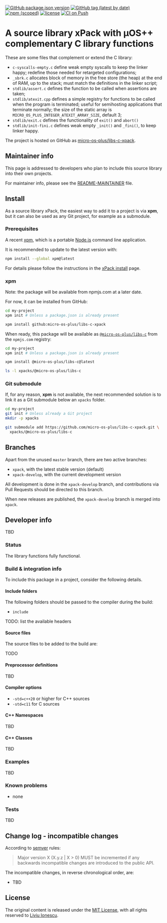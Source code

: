 [![GitHub package.json version](https://img.shields.io/github/package-json/v/micro-os-plus/libs-c-xpack)](https://github.com/micro-os-plus/libs-c-xpack/blob/xpack/package.json)
[![GitHub tag (latest by date)](https://img.shields.io/github/v/tag/micro-os-plus/libs-c-xpack)](https://github.com/micro-os-plus/libs-c-xpack/tags/)
[![npm (scoped)](https://img.shields.io/npm/v/@micro-os-plus/libs-c.svg?color=blue)](https://www.npmjs.com/package/@micro-os-plus/libs-c/)
[![license](https://img.shields.io/github/license/micro-os-plus/libs-c-xpack)](https://github.com/micro-os-plus/libs-c-xpack/blob/xpack/LICENSE)
[![CI on Push](https://github.com/micro-os-plus/libs-c-xpack/actions/workflows/ci.yml/badge.svg)](https://github.com/micro-os-plus/libs-c-xpack/actions/workflows/ci.yml)

# A source library xPack with µOS++ complementary C library functions

These are some files that complement or extend the C library:

- `c-syscalls-empty.c` define weak empty syscalls to keep the linker happy; redefine those needed for retargeted configurations;
- `_sbrk.c` allocates block of memory in the free store (the heap) at the end of RAM, up to the stack; must match the definitions in the linker script;
- `stdlib/assert.c` defines the function to be called when assertions are taken;
- `stdlib/atexit.cpp` defines a simple registry for functions to be called when the program is terminated; useful for semihosting applications that terminate normally; the size of the static array is `MICRO_OS_PLUS_INTEGER_ATEXIT_ARRAY_SIZE`, default 3;
- `stdlib/exit.c` defines the functionality of `exit()` and `abort()`
- `stdlib/init-fini.c` defines weak empty `_init()` and `_fini()`, to keep linker happy.

The project is hosted on GitHub as
[micro-os-plus/libs-c-xpack](https://github.com/micro-os-plus/libs-c-xpack).

## Maintainer info

This page is addressed to developers who plan to include this source
library into their own projects.

For maintainer info, please see the
[README-MAINTAINER](README-MAINTAINER.md) file.

## Install

As a source library xPack, the easiest way to add it to a project is via
**xpm**, but it can also be used as any Git project, for example as a submodule.

### Prerequisites

A recent [xpm](https://xpack.github.io/xpm/),
which is a portable [Node.js](https://nodejs.org/) command line application.

It is recommended to update to the latest version with:

```sh
npm install --global xpm@latest
```

For details please follow the instructions in the
[xPack install](https://xpack.github.io/install/) page.

### xpm

Note: the package will be available from npmjs.com at a later date.

For now, it can be installed from GitHub:

```sh
cd my-project
xpm init # Unless a package.json is already present

xpm install github:micro-os-plus/libs-c-xpack
```

When ready, this package will be available as
[`@micro-os-plus/libs-c`](https://www.npmjs.com/package/@micro-os-plus/libs-c)
from the `npmjs.com` registry:

```sh
cd my-project
xpm init # Unless a package.json is already present

xpm install @micro-os-plus/libs-c@latest

ls -l xpacks/@micro-os-plus/libs-c
```

### Git submodule

If, for any reason, **xpm** is not available, the next recommended
solution is to link it as a Git submodule below an `xpacks` folder.

```sh
cd my-project
git init # Unless already a Git project
mkdir -p xpacks

git submodule add https://github.com/micro-os-plus/libs-c-xpack.git \
  xpacks/@micro-os-plus/libs-c
```

## Branches

Apart from the unused `master` branch, there are two active branches:

- `xpack`, with the latest stable version (default)
- `xpack-develop`, with the current development version

All development is done in the `xpack-develop` branch, and contributions via
Pull Requests should be directed to this branch.

When new releases are published, the `xpack-develop` branch is merged
into `xpack`.

## Developer info

TBD

### Status

The library functions fully functional.

### Build & integration info

To include this package in a project, consider the following details.

#### Include folders

The following folders should be passed to the compiler during the build:

- `include`

TODO: list the available headers

#### Source files

The source files to be added to the build are:

TODO

#### Preprocessor definitions

TBD

#### Compiler options

- `-std=c++20` or higher for C++ sources
- `-std=c11` for C sources

#### C++ Namespaces

TBD

#### C++ Classes

TBD

### Examples

TBD

### Known problems

- none

### Tests

TBD

## Change log - incompatible changes

According to [semver](https://semver.org) rules:

> Major version X (X.y.z | X > 0) MUST be incremented if any
backwards incompatible changes are introduced to the public API.

The incompatible changes, in reverse chronological order,
are:

- TBD

## License

The original content is released under the
[MIT License](https://opensource.org/licenses/MIT/),
with all rights reserved to
[Liviu Ionescu](https://github.com/ilg-ul).
